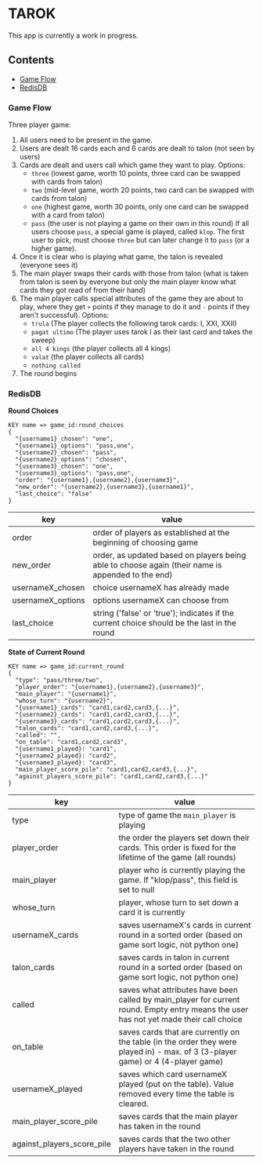 # TAROK
This app is currently a work in progress.

## Contents
* [Game Flow](#game-flow)
* [RedisDB](#redisdb)


### Game Flow
Three player game:
1. All users need to be present in the game.
2. Users are dealt 16 cards each and 6 cards are dealt to talon (not seen by users)
3. Cards are dealt and users call which game they want to play.
    Options:
    - `three` (lowest game, worth 10 points, three card can be swapped with cards from talon)
    - `two` (mid-level game, worth 20 points, two card can be swapped with cards from talon)
    - `one` (highest game, worth 30 points, only one card can be swapped with a card from talon)
    - `pass` (the user is not playing a game on their own in this round)
    If all users choose `pass`, a special game is played, called `klop`.
    The first user to pick, must choose `three` but can later change it to `pass` (or a higher game).
4. Once it is clear who is playing what game, the talon is revealed (everyone sees it)
5. The main player swaps their cards with those from talon
(what is taken from talon is seen by everyone but only the main player know what cards they got read of from their hand)
6. The main player calls special attributes of the game they are about to play, where they get `+` points if they manage to do it 
and `-` points if they aren't successful).
    Options:
    - `trula` (The player collects the following tarok cards: I, XXI, XXII)
    - `pagat ultimo` (The player uses tarok I as their last card and takes the sweep)
    - `all 4 kings` (the player collects all 4 kings)
    - `valat` (the player collects all cards)
    - `nothing called`
7. The round begins


### RedisDB

**Round Choices**
```
KEY name => game_id:round_choices
{
  "{username1}_chosen": "one",
  "{username1}_options": "pass,one",
  "{username2}_chosen": "pass",
  "{username2}_options": "chosen",
  "{username3}_chosen": "one",
  "{username3}_options": "pass,one",
  "order": "{username1},{username2},{username3}",
  "new_order": "{username2},{username3},{username1}",
  "last_choice": "false"
}
```
key               | value                                                     | 
----------------- | --------------------------------------------------------- | 
order             | order of players as established at the beginning of choosing game
new_order         | order, as updated based on players being able to choose again (their name is appended to the end)
usernameX_chosen  | choice usernameX has already made
usernameX_options | options usernameX can choose from
last_choice       | string ('false' or 'true'); indicates if the current choice should be the last in the round


**State of Current Round**
```
KEY name => game_id:current_round
{
  "type": "pass/three/two",
  "player_order": "{username1},{username2},{username3}",
  "main_player": "{username1}",
  "whose_turn": "{username2}",
  "{username1}_cards": "card1,card2,card3,{...}",
  "{username2}_cards": "card1,card2,card3,{...}",
  "{username3}_cards": "card1,card2,card3,{...}",
  "talon_cards": "card1,card2,card3,{...}",
  "called": "",
  "on_table": "card1,card2,card3",
  "{username1_played}: "card1",
  "{username2_played}: "card2",
  "{username3_played}: "card3",
  "main_player_score_pile": "card1,card2,card3,{...}",
  "against_players_score_pile": "card1,card2,card3,{...}"
}
```
key                        | value                                                     | 
-------------------------- | --------------------------------------------------------- | 
type                       | type of game the `main_player` is playing
player_order               | the order the players set down their cards. This order is fixed for the lifetime of the game (all rounds)
main_player                | player who is currently playing the game. If "klop/pass", this field is set to null
whose_turn                 | player, whose turn to set down a card it is currently
usernameX_cards            | saves usernameX's cards in current round in a sorted order (based on game sort logic, not python one)
talon_cards                | saves cards in talon in current round in a sorted order (based on game sort logic, not python one)
called                     | saves what attributes have been called by main_player for current round. Empty entry means the user has not yet made their call choice
on_table                   | saves cards that are currently on the table (in the order they were played in) - max. of 3 (3-player game) or 4 (4-player game)
usernameX_played           | saves which card usernameX played (put on the table). Value removed every time the table is cleared.
main_player_score_pile     | saves cards that the main player has taken in the round
against_players_score_pile | saves cards that the two other players have taken in the round
